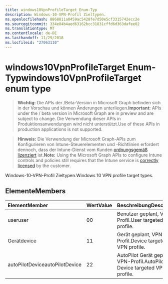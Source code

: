 ```yaml
---
title: windows10VpnProfileTarget Enum-Typ
description: Windows-10-VPN-Profil Zieltypen.
ms.openlocfilehash: 8868811a0459ac5428fe7d50e5cf3315742ecc2e
ms.sourcegitcommit: 334e84b4aed63162bcc31831cffd6d363dafee02
ms.translationtype: MT
ms.contentlocale: de-DE
ms.lasthandoff: 11/29/2018
ms.locfileid: "27063110"
---
```

# <a name="windows10vpnprofiletarget-enum-type"></a><span data-ttu-id="846d8-103">windows10VpnProfileTarget Enum-Typ</span><span class="sxs-lookup"><span data-stu-id="846d8-103">windows10VpnProfileTarget enum type</span></span>

> <span data-ttu-id="846d8-104">**Wichtig:** Die APIs der /Beta-Version in Microsoft Graph befinden sich in der Vorschau und können Änderungen unterliegen.</span><span class="sxs-lookup"><span data-stu-id="846d8-104">**Important:** APIs under the / beta version in Microsoft Graph are in preview and are subject to change.</span></span> <span data-ttu-id="846d8-105">Die Verwendung dieser APIs in Produktionsanwendungen wird nicht unterstützt.</span><span class="sxs-lookup"><span data-stu-id="846d8-105">Use of these APIs in production applications is not supported.</span></span>

> <span data-ttu-id="846d8-106">**Hinweis:** Die Verwendung der Microsoft Graph-APIs zum Konfigurieren von Intune-Steuerelementen und -Richtlinien erfordert dennoch, dass der Intune-Dienst vom Kunden [ordnungsgemäß lizenziert](https://go.microsoft.com/fwlink/?linkid=839381) ist.</span><span class="sxs-lookup"><span data-stu-id="846d8-106">**Note:** Using the Microsoft Graph APIs to configure Intune controls and policies still requires that the Intune service is [correctly licensed](https://go.microsoft.com/fwlink/?linkid=839381) by the customer.</span></span>

<span data-ttu-id="846d8-107">Windows-10-VPN-Profil Zieltypen.</span><span class="sxs-lookup"><span data-stu-id="846d8-107">Windows 10 VPN profile target types.</span></span>
## <a name="members"></a><span data-ttu-id="846d8-108">Elemente</span><span class="sxs-lookup"><span data-stu-id="846d8-108">Members</span></span>
|<span data-ttu-id="846d8-109">Element</span><span class="sxs-lookup"><span data-stu-id="846d8-109">Member</span></span>|<span data-ttu-id="846d8-110">Wert</span><span class="sxs-lookup"><span data-stu-id="846d8-110">Value</span></span>|<span data-ttu-id="846d8-111">Beschreibung</span><span class="sxs-lookup"><span data-stu-id="846d8-111">Description</span></span>|
|:---|:---|:---|
|<span data-ttu-id="846d8-112">user</span><span class="sxs-lookup"><span data-stu-id="846d8-112">user</span></span>|<span data-ttu-id="846d8-113">0</span><span class="sxs-lookup"><span data-stu-id="846d8-113">0</span></span>|<span data-ttu-id="846d8-114">Benutzer geplant, VPN-Profil.</span><span class="sxs-lookup"><span data-stu-id="846d8-114">User targeted VPN profile.</span></span>|
|<span data-ttu-id="846d8-115">Gerät</span><span class="sxs-lookup"><span data-stu-id="846d8-115">device</span></span>|<span data-ttu-id="846d8-116">1</span><span class="sxs-lookup"><span data-stu-id="846d8-116">1</span></span>|<span data-ttu-id="846d8-117">Gerät geplant, VPN-Profil.</span><span class="sxs-lookup"><span data-stu-id="846d8-117">Device targeted VPN profile.</span></span>|
|<span data-ttu-id="846d8-118">autoPilotDevice</span><span class="sxs-lookup"><span data-stu-id="846d8-118">autoPilotDevice</span></span>|<span data-ttu-id="846d8-119">2</span><span class="sxs-lookup"><span data-stu-id="846d8-119">2</span></span>|<span data-ttu-id="846d8-120">AutoPilot Gerät geplant, VPN-Profil.</span><span class="sxs-lookup"><span data-stu-id="846d8-120">AutoPilot Device targeted VPN profile.</span></span>|





